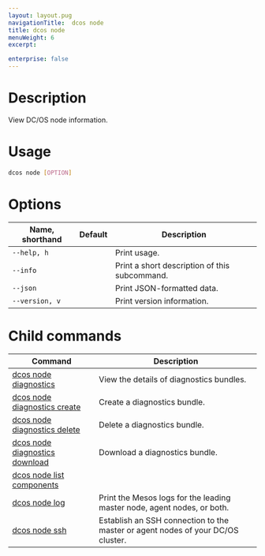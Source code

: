 ```yaml
---
layout: layout.pug
navigationTitle:  dcos node
title: dcos node
menuWeight: 6
excerpt:

enterprise: false
---
```


<!-- This source repo for this topic is https://github.com/dcos/dcos-docs -->

    
# Description
View DC/OS node information.

# Usage

```bash
dcos node [OPTION]
```

# Options

| Name, shorthand | Default | Description |
|---------|-------------|-------------|
| `--help, h`   |             |  Print usage. |
| `--info`   |             |  Print a short description of this subcommand. |
| `--json`   |             |  Print JSON-formatted data. |
| `--version, v`   |             | Print version information. |

# Child commands

| Command | Description |
|---------|-------------|
| [dcos node diagnostics](/1.10/cli/command-reference/dcos-node/dcos-node-diagnostics/)   | View the details of diagnostics bundles. |  
| [dcos node diagnostics create](/1.10/cli/command-reference/dcos-node/dcos-node-diagnostics-create/)   | Create a diagnostics bundle.|  
| [dcos node diagnostics delete](/1.10/cli/command-reference/dcos-node/dcos-node-diagnostics-delete/)   | Delete a diagnostics bundle.|  
| [dcos node diagnostics download](/1.10/cli/command-reference/dcos-node/dcos-node-diagnostics-download/)   | Download a diagnostics bundle.|  
| [dcos node list components](/1.10/cli/command-reference/dcos-node/dcos-node-list-components/)   |             |  
| [dcos node log](/1.10/cli/command-reference/dcos-node/dcos-node-log/)   | Print the Mesos logs for the leading master node, agent nodes, or both. |  
| [dcos node ssh](/1.10/cli/command-reference/dcos-node/dcos-node-ssh/)   | Establish an SSH connection to the master or agent nodes of your DC/OS cluster. |  
